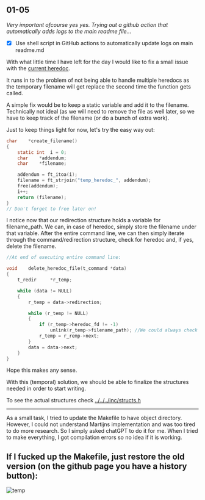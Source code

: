 ## 01-05

*Very important ofcourse yes yes. Trying out a github action that automatically adds logs to the main readme file...*
- [x] Use shell script in GitHub actions to automatically update logs on main readme.md

With what little time I have left for the day I would like to fix a small issue with the [current heredoc](./april30.md).

It runs in to the problem of not being able to handle multiple heredocs as the temporary filename will get replace the second time the function gets called.

A simple fix would be to keep a static variable and add it to the filename. Technically not ideal (as we will need to remove the file as well later, so we have to keep track of the filename (or do a bunch of extra work).

Just to keep things light for now, let's try the easy way out:
```c
char	*create_filename()
{
	static int	i = 0;
	char	*addendum;
	char	*filename;

	addendum = ft_itoa(i);
	filename = ft_strjoin("temp_heredoc_", addendum);
	free(addendum);
	i++;
	return (filename);
}
// Don't forget to free later on!
```

I notice now that our redirection structure holds a variable for filename_path. We can, in case of heredoc, simply store the filename under that variable. After the entire command line, we can then simply iterate through the command/redirection structure, check for heredoc and, if yes, delete the filename.
```c
//At end of executing entire command line:

void	delete_heredoc_file(t_command *data)
{
	t_redir		*r_temp;

	while (data != NULL)
	{
		r_temp = data->redirection;

		while (r_temp != NULL)
		{
			if (r_temp->heredoc_fd != -1)
				unlink(r_temp->filename_path); //We could always check if we are not dealing with a null pointer and if the file actually exists (if filename != NULL and f_access(filename, F_OK)). We also need to free but maybe we should do that in a separate function that frees the entire structure.
			r_temp = r_remp->next;
		}
		data = data->next;
	}
}
```
Hope this makes any sense.

With this (temporal) solution, we should be able to finalize the structures needed in order to start writing.

To see the actual structures check [../../../inc/structs.h](../../../inc/structs.h)

---
As a small task, I tried to update the Makefile to have object directory. However, I could not understand Martijns implementation and was too tired to do more research. So I simply asked chatGPT to do it for me. When I tried to make everything, I got compilation errors so no idea if it is working. 

If I fucked up the Makefile, just restore the old version (on the github page you have a history button):
---
![temp](https://github.com/user-attachments/assets/655ac62f-f3db-41e3-a4c5-71132f06d3a7)
